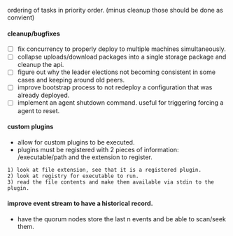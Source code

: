 ordering of tasks in priority order. (minus cleanup those should be done as convient)

#### cleanup/bugfixes
- [ ] fix concurrency to properly deploy to multiple machines simultaneously.
- [ ] collapse uploads/download packages into a single storage package and cleanup the api.
- [ ] figure out why the leader elections not becoming consistent in some cases and keeping around old peers.
- [ ] improve bootstrap process to not redeploy a configuration that was already deployed.
- [ ] implement an agent shutdown command. useful for triggering forcing a agent to reset.

#### custom plugins
- allow for custom plugins to be executed.
- plugins must be registered with 2 pieces of information: /executable/path and the extension to register.
```
1) look at file extension, see that it is a registered plugin.
2) look at registry for executable to run.
3) read the file contents and make them available via stdin to the plugin.
```

#### improve event stream to have a historical record.
- have the quorum nodes store the last n events and be able to scan/seek them.
